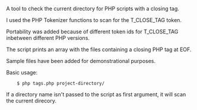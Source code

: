 A tool to check the current directory for PHP scripts with a closing tag. 

I used the PHP Tokenizer functions to scan for the T_CLOSE_TAG token.

Portability was added because of different token ids for T_CLOSE_TAG inbetween different PHP versions.

The script prints an array with the files containing a closing PHP tag at EOF.

Sample files have been added for demonstrational purposes.

Basic usage:

		$ php tags.php project-directory/

If a directory name isn't passed to the script as first argument, it will scan the current direcory.

